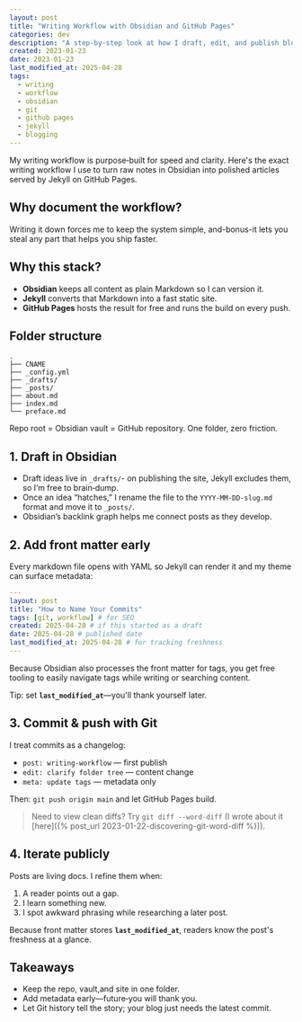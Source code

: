```yaml
---
layout: post
title: "Writing Workflow with Obsidian and GitHub Pages"
categories: dev
description: "A step‑by‑step look at how I draft, edit, and publish blog posts using Obsidian and GitHub Pages powered by Jekyll."
created: 2023-01-23
date: 2023-01-23
last_modified_at: 2025-04-28
tags:
  - writing
  - workflow
  - obsidian
  - git
  - github pages
  - jekyll
  - blogging
---
```

My writing workflow is purpose‑built for speed and clarity. Here's the exact writing workflow I use to turn raw notes in Obsidian into polished articles served by Jekyll on GitHub Pages.

## Why document the workflow?

Writing it down forces me to keep the system simple, and-bonus-it lets you steal any part that helps you ship faster.

## Why this stack?

* **Obsidian** keeps all content as plain Markdown so I can version it.
* **Jekyll** converts that Markdown into a fast static site.
* **GitHub Pages** hosts the result for free and runs the build on every push.

## Folder structure

```text
.
├── CNAME
├── _config.yml
├── _drafts/
├── _posts/
├── about.md
├── index.md
└── preface.md
```

Repo root = Obsidian vault = GitHub repository. One folder, zero friction.

## 1. Draft in Obsidian

- Draft ideas live in `_drafts/`- on publishing the site, Jekyll excludes them, so I’m free to brain‑dump.
- Once an idea “hatches,” I rename the file to the `YYYY-MM-DD-slug.md` format and move it to `_posts/`.
- Obsidian’s backlink graph helps me connect posts as they develop.

## 2. Add front matter early

Every markdown file opens with YAML so Jekyll can render it and my theme can surface metadata:

```yaml
---
layout: post
title: "How to Name Your Commits"
tags: [git, workflow] # for SEO
created: 2025‑04‑28 # if this started as a draft
date: 2025-04-28 # published date
last_modified_at: 2025‑04‑28 # for tracking freshness
---
```

Because Obsidian also processes the front matter for tags, you get free tooling to easily navigate tags while writing or searching content.

Tip: set **`last_modified_at`**—you'll thank yourself later.

## 3. Commit & push with Git

I treat commits as a changelog:

- `post: writing‑workflow` — first publish
- `edit: clarify folder tree` — content change
- `meta: update tags` — metadata only

Then: `git push origin main` and let GitHub Pages build.

> Need to view clean diffs? Try `git diff --word-diff` (I wrote about it [here]({% post_url 2023-01-22-discovering-git-word-diff %})).

## 4. Iterate publicly

Posts are living docs. I refine them when:

1. A reader points out a gap.
2. I learn something new.
3. I spot awkward phrasing while researching a later post.

Because front matter stores **`last_modified_at`**, readers know the post's freshness at a glance.

## Takeaways

- Keep the repo, vault,and site in one folder.
- Add metadata early—future‑you will thank you.
- Let Git history tell the story; your blog just needs the latest commit.
